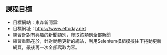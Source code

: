 ## 課程目標
- 目標網站：東森新聞雲 
- 目標網址：https://www.ettoday.net
- 練習針對有興趣的新聞類別，爬取該類別全部新聞
- 練習重點在於，針對動態更新的網站，利用Selenium模組模擬往下捲動更新網頁，最後再一次全部爬取內容。